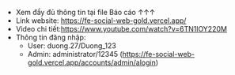 - Xem đầy đủ thông tin tại file Báo cáo ↑↑↑
- Link website: https://fe-social-web-gold.vercel.app/
- Video chi tiết:https://www.youtube.com/watch?v=6TN1lOY220M
- Thông tin đăng nhập:
  + User: duong.27/Duong_123
  + Admin: administrator/12345 (https://fe-social-web-gold.vercel.app/accounts/admin/alogin)
